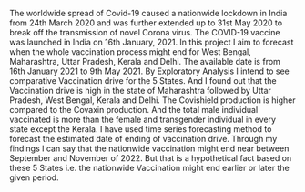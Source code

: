 The worldwide spread of Covid-19 caused a nationwide lockdown in India from 24th
March 2020 and was further extended up to 31st May 2020 to break off the transmission 
of novel Corona virus. The COVID-19 vaccine was launched in India on 16th January, 2021. 
In this project I aim to forecast when the whole vaccination process might end for West 
Bengal, Maharashtra, Uttar Pradesh, Kerala and Delhi. The available date is from 16th
January 2021 to 9th May 2021.
By Exploratory Analysis I intend to see comparative Vaccination drive for the 5 
States. And I found out that the Vaccination drive is high in the state of Maharashtra 
followed by Uttar Pradesh, West Bengal, Kerala and Delhi. The Covishield production is 
higher compared to the Covaxin production. And the total male individual vaccinated is 
more than the female and transgender individual in every state except the Kerala.
I have used time series forecasting method to forecast the estimated date of 
ending of vaccination drive.
Through my findings I can say that the nationwide vaccination might end near 
between September and November of 2022. But that is a hypothetical fact based on these 
5 States i.e. the nationwide Vaccination might end earlier or later the given period. 
